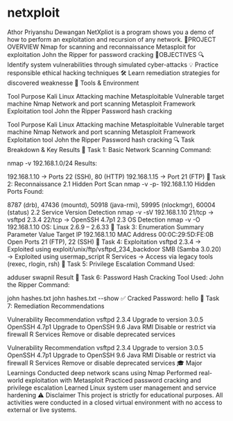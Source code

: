 # netxploit
Athor Priyanshu Dewangan
NetXpliot is a program shows you a demo of how to perform an exploitation and recursion of any network.
📘PROJECT OVERVIEW Nmap for scanning and reconnaissance Metasploit for exploitation John the Ripper for password cracking
🎯OBJECTIVES 🔍 Identify system vulnerabilities through simulated cyber-attacks 💡 Practice responsible ethical hacking techniques 🛠 Learn remediation strategies for discovered weaknesse
🧰 Tools & Environment

Tool	                 Purpose
Kali Linux	          Attacking machine
Metasploitable	      Vulnerable target machine
Nmap	                Network and port scanning
Metasploit Framework	Exploitation tool
John the Ripper	      Password hash cracking

Tool	Purpose
Kali Linux	Attacking machine
Metasploitable	Vulnerable target machine
Nmap	Network and port scanning
Metasploit Framework	Exploitation tool
John the Ripper	Password hash cracking
🔍 Task Breakdown & Key Results 🔹 Task 1: Basic Network Scanning Command:

nmap -v 192.168.1.0/24 Results:

192.168.1.10 → Ports 22 (SSH), 80 (HTTP) 192.168.1.15 → Port 21 (FTP)
🔹 Task 2: Reconnaissance 2.1 Hidden Port Scan nmap -v -p- 192.168.1.10 Hidden Ports Found:

8787 (drb), 47436 (mountd), 50918 (java-rmi), 59995 (nlockmgr), 60004 (status) 2.2 Service Version Detection nmap -v -sV 192.168.1.10 21/tcp → vsftpd 2.3.4 22/tcp → OpenSSH 4.7p1 2.3 OS Detection nmap -v -O 192.168.1.10 OS: Linux 2.6.9 – 2.6.33
🔹 Task 3: Enumeration Summary Parameter Value Target IP 192.168.1.10 MAC Address 00:0C:29:5D:FE:0B Open Ports 21 (FTP), 22 (SSH)
🔹 Task 4: Exploitation vsftpd 2.3.4 → Exploited using exploit/unix/ftp/vsftpd_234_backdoor SMB (Samba 3.0.20) → Exploited using usermap_script R Services → Access via legacy tools (rexec, rlogin, rsh)
🔹 Task 5: Privilege Escalation Command Used:

adduser swapnil Result
🔹 Task 6: Password Hash Cracking Tool Used: John the Ripper Command:

john hashes.txt john hashes.txt --show ✅ Cracked Password: hello
🔹 Task 7: Remediation Recommendations

Vulnerability	           Recommendation
vsftpd 2.3.4	           Upgrade to version 3.0.5
OpenSSH 4.7p1	           Upgrade to OpenSSH 9.6
Java RMI	               Disable or restrict via firewall
R Services	             Remove or disable deprecated services

Vulnerability	Recommendation
vsftpd 2.3.4	Upgrade to version 3.0.5
OpenSSH 4.7p1	Upgrade to OpenSSH 9.6
Java RMI	Disable or restrict via firewall
R Services	Remove or disable deprecated services
🎓 Major Learnings Conducted deep network scans using Nmap Performed real-world exploitation with Metasploit Practiced password cracking and privilege escalation Learned Linux system user management and service hardening
⚠ Disclaimer This project is strictly for educational purposes. All activities were conducted in a closed virtual environment with no access to external or live systems.
